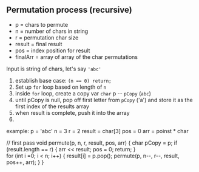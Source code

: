 ## Permutation process (recursive)

* p = chars to permute
* n = number of chars in string
* r = permutation char size
* result = final result
* pos = index position for result
* finalArr = array of array of the char permutations

Input is string of chars, let's say `'abc'`

1. establish base case: `(n == 0) return;`  
2. Set up `for` loop based on length of `n`
3. inside `for` loop, create a copy var `char` p -- `pCopy` (`abc`)
4. until pCopy is null, pop off first letter from `pCopy` ('a') and store it as the first index of the results array
5. when result is complete, push it into the array
6. 

example: 
p = 'abc'
n = 3
r = 2
result = char[3]
pos = 0
arr = poinst * char

// first pass
void permute(p, n, r, result, pos, arr) {
	char pCopy = p;
	if (result.length == r) {
		arr << result;
		pos = 0;
		return;
	}	
	for (int i =0; i < n; i++) {
		result[i] = p.pop();
		permute(p, n--, r--, result, pos++, arr);
	}
}